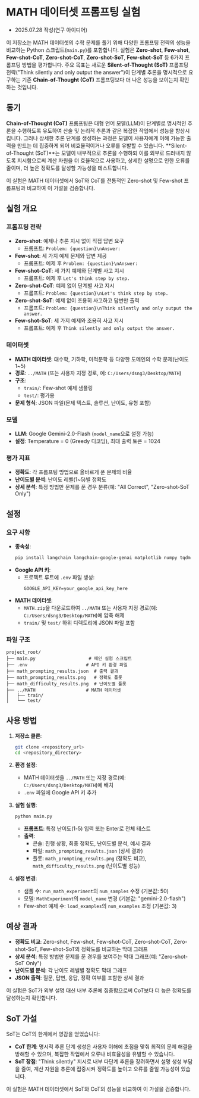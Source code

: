 # MATH 데이터셋 프롬프팅 실험
- 2025.07.28 작성(연구 아이디어)

이 저장소는 MATH 데이터셋의 수학 문제를 풀기 위해 다양한 프롬프팅 전략의 성능을 비교하는 Python 스크립트(`main.py`)를 포함합니다. 실험은 **Zero-shot**, **Few-shot**, **Few-shot-CoT**, **Zero-shot-CoT**, **Zero-shot-SoT**, **Few-shot-SoT** 등 6가지 프롬프팅 방법을 평가합니다. 주요 목표는 새로운 **Silent-of-Thought (SoT)** 프롬프팅 전략("Think silently and only output the answer")이 단계별 추론을 명시적으로 요구하는 기존 **Chain-of-Thought (CoT)** 프롬프팅보다 더 나은 성능을 보이는지 확인하는 것입니다.

## 동기

**Chain-of-Thought (CoT)** 프롬프팅은 대형 언어 모델(LLM)이 단계별로 명시적인 추론을 수행하도록 유도하여 산술 및 논리적 추론과 같은 복잡한 작업에서 성능을 향상시킵니다. 그러나 상세한 추론 단계를 생성하는 과정은 모델이 사용자에게 이해 가능한 출력을 만드는 데 집중하게 되어 비효율적이거나 오류를 유발할 수 있습니다. **Silent-of-Thought (SoT)**는 모델이 내부적으로 추론을 수행하되 이를 외부로 드러내지 않도록 지시함으로써 계산 자원을 더 효율적으로 사용하고, 상세한 설명으로 인한 오류를 줄이며, 더 높은 정확도를 달성할 가능성을 테스트합니다.

이 실험은 MATH 데이터셋에서 SoT와 CoT를 전통적인 Zero-shot 및 Few-shot 프롬프팅과 비교하여 이 가설을 검증합니다.

## 실험 개요

### 프롬프팅 전략
- **Zero-shot**: 예제나 추론 지시 없이 직접 답변 요구
  - 프롬프트: `Problem: {question}\nAnswer:`
- **Few-shot**: 세 가지 예제 문제와 답변 제공
  - 프롬프트: 예제 후 `Problem: {question}\nAnswer:`
- **Few-shot-CoT**: 세 가지 예제와 단계별 사고 지시
  - 프롬프트: 예제 후 `Let's think step by step.`
- **Zero-shot-CoT**: 예제 없이 단계별 사고 지시
  - 프롬프트: `Problem: {question}\nLet's think step by step.`
- **Zero-shot-SoT**: 예제 없이 조용히 사고하고 답변만 출력
  - 프롬프트: `Problem: {question}\nThink silently and only output the answer.`
- **Few-shot-SoT**: 세 가지 예제와 조용히 사고 지시
  - 프롬프트: 예제 후 `Think silently and only output the answer.`

### 데이터셋
- **MATH 데이터셋**: 대수학, 기하학, 미적분학 등 다양한 도메인의 수학 문제(난이도 1~5)
- **경로**: `../MATH` (또는 사용자 지정 경로, 예: `C:/Users/dsng3/Desktop/MATH`)
- **구조**:
  - `train/`: Few-shot 예제 샘플링
  - `test/`: 평가용
- **문제 형식**: JSON 파일(문제 텍스트, 솔루션, 난이도, 유형 포함)

### 모델
- **LLM**: Google Gemini-2.0-Flash (`model_name`으로 설정 가능)
- **설정**: Temperature = 0 (Greedy 디코딩), 최대 출력 토큰 = 1024

### 평가 지표
- **정확도**: 각 프롬프팅 방법으로 올바르게 푼 문제의 비율
- **난이도별 분석**: 난이도 레벨(1~5)별 정확도
- **상세 분석**: 특정 방법만 문제를 푼 경우 분류(예: "All Correct", "Zero-shot-SoT Only")

## 설정

### 요구 사항
- **종속성**:
  ```bash
  pip install langchain langchain-google-genai matplotlib numpy tqdm python-dotenv
  ```
- **Google API 키**:
  - 프로젝트 루트에 `.env` 파일 생성:
    ```plaintext
    GOOGLE_API_KEY=your_google_api_key_here
    ```
- **MATH 데이터셋**:
  - `MATH.zip`을 다운로드하여 `../MATH` 또는 사용자 지정 경로(예: `C:/Users/dsng3/Desktop/MATH`)에 압축 해제
  - `train/` 및 `test/` 하위 디렉토리에 JSON 파일 포함

### 파일 구조
```
project_root/
├── main.py                    # 메인 실험 스크립트
├── .env                      # API 키 환경 파일
├── math_prompting_results.json  # 출력 결과
├── math_prompting_results.png   # 정확도 플롯
├── math_difficulty_results.png  # 난이도별 플롯
├── ../MATH                   # MATH 데이터셋
│   ├── train/
│   └── test/
```

## 사용 방법

1. **저장소 클론**:
   ```bash
   git clone <repository_url>
   cd <repository_directory>
   ```

2. **환경 설정**:
   - MATH 데이터셋을 `../MATH` 또는 지정 경로(예: `C:/Users/dsng3/Desktop/MATH`)에 배치
   - `.env` 파일에 Google API 키 추가

3. **실험 실행**:
   ```bash
   python main.py
   ```
   - **프롬프트**: 특정 난이도(1-5) 입력 또는 Enter로 전체 테스트
   - **출력**:
     - 콘솔: 진행 상황, 최종 정확도, 난이도별 분석, 예시 결과
     - 파일: `math_prompting_results.json` (상세 결과)
     - 플롯: `math_prompting_results.png` (정확도 비교), `math_difficulty_results.png` (난이도별 성능)

4. **설정 변경**:
   - 샘플 수: `run_math_experiment`의 `num_samples` 수정 (기본값: 50)
   - 모델: `MathExperiment`의 `model_name` 변경 (기본값: "gemini-2.0-flash")
   - Few-shot 예제 수: `load_examples`의 `num_examples` 조정 (기본값: 3)

## 예상 결과

- **정확도 비교**: Zero-shot, Few-shot, Few-shot-CoT, Zero-shot-CoT, Zero-shot-SoT, Few-shot-SoT의 정확도를 비교하는 막대 그래프
- **상세 분석**: 특정 방법만 문제를 푼 경우를 보여주는 막대 그래프(예: "Zero-shot-SoT Only")
- **난이도별 분석**: 각 난이도 레벨별 정확도 막대 그래프
- **JSON 출력**: 질문, 답변, 응답, 정확 여부를 포함한 상세 결과

이 실험은 SoT가 외부 설명 대신 내부 추론에 집중함으로써 CoT보다 더 높은 정확도를 달성하는지 확인합니다.

## SoT 가설

SoT는 CoT의 한계에서 영감을 얻었습니다:
- **CoT 한계**: 명시적 추론 단계 생성은 사용자 이해에 초점을 맞춰 최적의 문제 해결을 방해할 수 있으며, 복잡한 작업에서 오류나 비효율성을 유발할 수 있습니다.
- **SoT 장점**: "Think silently" 지시로 내부 다단계 추론을 장려하면서 설명 생성 부담을 줄여, 계산 자원을 추론에 집중시켜 정확도를 높이고 오류를 줄일 가능성이 있습니다.

이 실험은 MATH 데이터셋에서 SoT와 CoT의 성능을 비교하여 이 가설을 검증합니다.
